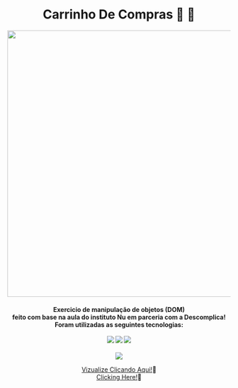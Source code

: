 <div align="center"><h1> Carrinho De Compras 👕 🛒</h1>


<img src="https://repository-images.githubusercontent.com/638696398/cdddfe4b-dcec-45d3-b604-1abb5778a690" width="600px"><br>

<h4>Exercicio de manipulação de objetos (DOM)<br> 
feito com base na aula do instituto Nu em parceria com a Descomplica!<br>
Foram utilizadas as seguintes tecnologias:<br>
<br>
<img src="https://img.shields.io/badge/html5-%23E34F26.svg?style=for-the-badge&logo=html5&logoColor=white"/>
<img src="https://img.shields.io/badge/css3-%231572B6.svg?style=for-the-badge&logo=css3&logoColor=white"/>
<img src="https://img.shields.io/badge/javascript-%23323330.svg?style=for-the-badge&logo=javascript&logoColor=%23F7DF1E"/>
</h4>
<img src="http://img.shields.io/static/v1?label=STATUS&message=CONCLUIDO%20COM%20SUCESSO&color=GREEN&style=for-the-badge"/><br>
  
<a href="https://ingritedaiane.github.io/CarrinhoDeCompras/" target_="blank"> Vizualize Clicando Aqui!</a>📌<br>
<a href="https://ingritedaiane.github.io/CarrinhoDeCompras/" target_="blank"> Clicking Here!</a>📌
